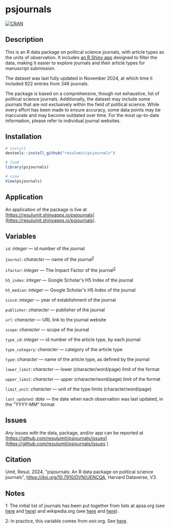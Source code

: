 # psjournals

[![CRAN](https://www.r-pkg.org/badges/version/psjournals)](https://cran.r-project.org/package=psjournals)

## Description

This is an R data package on political science journals, with article types as the units of observation. It includes [an R Shiny app](https://resulumit.shinyapps.io/psjournals/) designed to filter the data, making it easier to explore journals and their article types for manuscript submission.

The dataset was last fully updated in November 2024, at which time it included 922 entries from 346 journals.

The package is based on a comprehensive, though not exhaustive, list of political science journals. Additionally, the dataset may include some journals that are not exclusively within the field of political science. While every effort has been made to ensure accuracy, some data points may be inaccurate and may become outdated over time. For the most up-to-date information, please refer to individual journal websites.

## Installation

```R
# install
devtools::install_github("resulumit/psjournals")

# load
library(psjournals)

# view
View(psjournals)
```

## Application

An application of the package is live at [https://resulumit.shinyapps.io/psjournals](https://resulumit.shinyapps.io/psjournals).

## Variables

`id`: *integer* &mdash; id number of the journal

`journal`: *character* &mdash; name of the journal<sup>[1](#footnote1)</sup>

`ifactor`: *integer* &mdash; The Impact Factor of the journal<sup>[2](#footnote3)</sup>

`h5_index`: *integer* &mdash; Google Scholar's H5 Index of the journal

`h5_median`: *integer* &mdash; Google Scholar's H5 Index of the journal

`since`: *integer* &mdash; year of establishment of the journal

`publisher`: *character* &mdash; publisher of the journal

`url`: *character* &mdash; URL link to the journal website

`scope`: *character* &mdash; scope of the journal

`type_id`: *integer* &mdash; id number of the article type, by each journal

`type_category`: *character* &mdash; category of the article type

`type`: *character* &mdash; name of the article type, as defined by the journal

`lower_limit`: *character* &mdash; lower (character/word/page) limit of the format

`upper_limit`: *character* &mdash; upper (character/word/page) limit of the format

`limit_unit`: *character* &mdash; unit of the type limits (character/word/page)

`last_updated`: *date* &mdash; the date when each observation was last updated, in the "YYYY-MM" format

## Issues

Any issues with the data, package, and/or app can be reported at [https://github.com/resulumit/psjournals/issues](https://github.com/resulumit/psjournals/issues ).

## Citation

Umit, Resul, 2024, "psjournals: An R data package on political science journals", https://doi.org/10.7910/DVN/UENCQA, Harvard Dataverse, V3.

## Notes

<a name="footnote1">1</a>: The initial list of journals has been put together from lists at apsa.org (see [here](https://www.apsanet.org/journals) and [here](https://www.apsanet.org/otherjournals
)) and wikipedia.org (see [here](https://en.wikipedia.org/w/index.php?title=Category:Political_science_journals&pageuntil=World+Politics#mw-pages) and [here](https://en.wikipedia.org/wiki/List_of_political_science_journals)).

<a name="footnote2">2</a>: In practice, this variable comes from ooir.org. See [here](https://ooir.org/journals.php?metric=jif).
